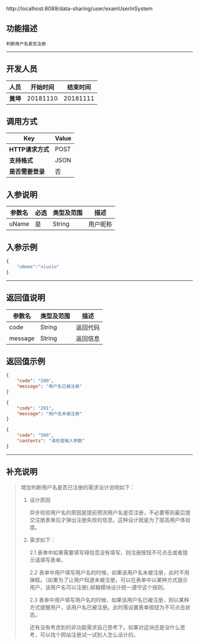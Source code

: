 http://localhost:8089/data-sharing/user/examUserInSystem

## 功能描述
```
判断用户名是否注册
```
---
## 开发人员
| 人员     | 开始时间 | 结束时间 |
| -------- | :------: | :------: |
| **黄坤** | 20181110 | 20181111 |

## 调用方式

| Key              | Value |
| ---------------- | ----- |
| **HTTP请求方式** | POST  |
| **支持格式**     | JSON  |
| **是否需要登录** | 否    |

## 入参说明

| 参数名 | 必选 | 类型及范围 | 描述     |
| ------ | ---- | ---------- | -------- |
| uName  | 是   | String     | 用户昵称 |

## 入参示例
```js
{
	"uName":"xiuxiu"
}
```

---

## 返回值说明
| 参数名  | 类型及范围 | 描述     |
| ------- | ---------- | -------- |
| code    | String     | 返回代码 |
| message | String     | 返回信息 |

## 返回值示例
```json
{
    "code": "200",
    "message": "用户名已被注册"
}
```

```json
{
    "code": "201",
    "message": "用户名未被注册"
}
```
~~~json
{
    "code": "500",
    "contents": "请检查输入参数"
}
~~~



---

## 补充说明
> 增加判断用户名是否已注册的需求设计说明如下：
>
> 1. 设计原因
>
>    异步校验用户名的原因是提前预测用户名是否注册，不必要等到最后提交注册表单后才弹出注册失败的信息。这种设计就是为了提高用户体验度。
>
> 2. 需求如下：
>
>    2.1 表单中如果需要填写得信息没有填写，则注册按钮不可点击或者提示请填写表单。
>
>    2.2 表单中用户填写用户名的时候，如果该用户名未被注册，此时不用弹框。（如果为了让用户知道未被注册，可以在表单中以某种方式提示用户，该用户名可以注册),邮箱模块设计统一遵守这个规则。
>
>    2.3 表单中用户填写用户名的时候，如果该用户名已被注册，则以某种方式提醒用户，该用户名已被注册。此时需设置表单按钮为不可点击状态。
>
>    
>
>    还有没有考虑到的非功能需求自己思考下。如果对这块还是没什么思考，可以找个网站注册试一试别人怎么设计的。
>
>    

